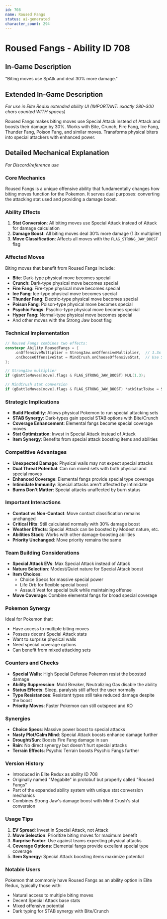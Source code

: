```yaml
---
id: 708
name: Roused Fangs
status: ai-generated
character_count: 294
---
```


# Roused Fangs - Ability ID 708

## In-Game Description
"Biting moves use SpAtk and deal 30% more damage."

## Extended In-Game Description
*For use in Elite Redux extended ability UI (IMPORTANT: exactly 280-300 chars counted WITH spaces)*

Roused Fangs makes biting moves use Special Attack instead of Attack and boosts their damage by 30%. Works with Bite, Crunch, Fire Fang, Ice Fang, Thunder Fang, Poison Fang, and similar moves. Transforms physical biters into special attackers with enhanced power.

## Detailed Mechanical Explanation
*For Discord/reference use*

### Core Mechanics
Roused Fangs is a unique offensive ability that fundamentally changes how biting moves function for the Pokemon. It serves dual purposes: converting the attacking stat used and providing a damage boost.

### Ability Effects
1. **Stat Conversion**: All biting moves use Special Attack instead of Attack for damage calculation
2. **Damage Boost**: All biting moves deal 30% more damage (1.3x multiplier)
3. **Move Classification**: Affects all moves with the `FLAG_STRONG_JAW_BOOST` flag

### Affected Moves
Biting moves that benefit from Roused Fangs include:
- **Bite**: Dark-type physical move becomes special
- **Crunch**: Dark-type physical move becomes special  
- **Fire Fang**: Fire-type physical move becomes special
- **Ice Fang**: Ice-type physical move becomes special
- **Thunder Fang**: Electric-type physical move becomes special
- **Poison Fang**: Poison-type physical move becomes special
- **Psychic Fangs**: Psychic-type physical move becomes special
- **Hyper Fang**: Normal-type physical move becomes special
- And other moves with the Strong Jaw boost flag

### Technical Implementation
```c
// Roused Fangs combines two effects:
constexpr Ability RousedFangs = {
    .onOffensiveMultiplier = StrongJaw.onOffensiveMultiplier,  // 1.3x damage
    .onChooseOffensiveStat = MindCrush.onChooseOffensiveStat,  // Use SpAtk
};

// StrongJaw multiplier
if (gBattleMoves[move].flags & FLAG_STRONG_JAW_BOOST) MUL(1.3);

// MindCrush stat conversion  
if (gBattleMoves[move].flags & FLAG_STRONG_JAW_BOOST) *atkStatToUse = STAT_SPATK;
```

### Strategic Implications
- **Build Flexibility**: Allows physical Pokemon to run special attacking sets
- **STAB Synergy**: Dark-types gain special STAB options with Bite/Crunch
- **Coverage Enhancement**: Elemental fangs become special coverage moves
- **Stat Optimization**: Invest in Special Attack instead of Attack
- **Item Synergy**: Benefits from special attack boosting items and abilities

### Competitive Advantages
- **Unexpected Damage**: Physical walls may not expect special attacks
- **Dual Threat Potential**: Can run mixed sets with both physical and special moves
- **Enhanced Coverage**: Elemental fangs provide special type coverage
- **Intimidate Immunity**: Special attacks aren't affected by Intimidate
- **Burns Don't Matter**: Special attacks unaffected by burn status

### Important Interactions
- **Contact vs Non-Contact**: Move contact classification remains unchanged
- **Critical Hits**: Still calculated normally with 30% damage boost
- **Weather Effects**: Special Attack can be boosted by Modest nature, etc.
- **Abilities Stack**: Works with other damage-boosting abilities
- **Priority Unchanged**: Move priority remains the same

### Team Building Considerations
- **Special Attack EVs**: Max Special Attack instead of Attack
- **Nature Selection**: Modest/Quiet nature for Special Attack boost
- **Item Choices**: 
  - Choice Specs for massive special power
  - Life Orb for flexible special boost
  - Assault Vest for special bulk while maintaining offense
- **Move Coverage**: Combine elemental fangs for broad special coverage

### Pokemon Synergy
Ideal for Pokemon that:
- Have access to multiple biting moves
- Possess decent Special Attack stats
- Want to surprise physical walls
- Need special coverage options
- Can benefit from mixed attacking sets

### Counters and Checks
- **Special Walls**: High Special Defense Pokemon resist the boosted damage
- **Ability Suppression**: Mold Breaker, Neutralizing Gas disable the ability
- **Status Effects**: Sleep, paralysis still affect the user normally
- **Type Resistances**: Resistant types still take reduced damage despite the boost
- **Priority Moves**: Faster Pokemon can still outspeed and KO

### Synergies
- **Choice Specs**: Massive power boost to special attacks
- **Nasty Plot/Calm Mind**: Special Attack boosts enhance damage further  
- **Drought/Sun**: Boosts Fire Fang damage in sun
- **Rain**: No direct synergy but doesn't hurt special attacks
- **Terrain Effects**: Psychic Terrain boosts Psychic Fangs further

### Version History
- Introduced in Elite Redux as ability ID 708
- Originally named "Megabite" in protobuf but properly called "Roused Fangs"
- Part of the expanded ability system with unique stat conversion mechanics
- Combines Strong Jaw's damage boost with Mind Crush's stat conversion

### Usage Tips
1. **EV Spread**: Invest in Special Attack, not Attack
2. **Move Selection**: Prioritize biting moves for maximum benefit
3. **Surprise Factor**: Use against teams expecting physical attacks
4. **Coverage Options**: Elemental fangs provide excellent special type coverage
5. **Item Synergy**: Special Attack boosting items maximize potential

### Notable Users
Pokemon that commonly have Roused Fangs as an ability option in Elite Redux, typically those with:
- Natural access to multiple biting moves
- Decent Special Attack base stats
- Mixed offensive potential
- Dark typing for STAB synergy with Bite/Crunch